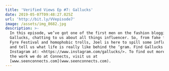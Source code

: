 ```yaml
---
title: 'Verified Views Ep #7: Gallucks'
date: 2019-05-07T09:48:27.025Z
url: 'http://bit.ly/VVepisode7'
image: /assets/img_8682.jpg
description: >-
  In this episode, we’ve got one of the first men on the fashion blogging scene,
  Gallucks, chatting to us about all things influencer. So, from fake followers,
  Fyre Festival and homophobic trolls, Joel is here to spill some influencer tea
  and tell us what life is really like behind the ‘gram. Find Gallucks on
  Instagram at: <https://www.instagram.com/gallucks/>. To find out more about
  the work we do at Connects, visit us at
  [www.seenconnects.com](www.seenconnects.com).
---
```


